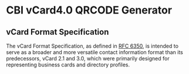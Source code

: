 # CBI vCard4.0 QRCODE Generator


## vCard Format Specification

The vCard Format Specification, as defined in [RFC 6350](https://www.rfc-editor.org/rfc/rfc6350), is intended to serve as a broader and more versatile contact information format than its predecessors, vCard 2.1 and 3.0, which were primarily designed for representing business cards and directory profiles.

